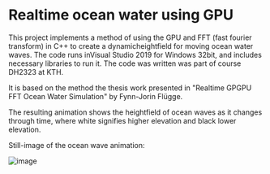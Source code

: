 # Realtime ocean water using GPU 

This project implements a method of using the GPU and FFT (fast fourier transform) in C++ to create a dynamicheightfield for moving ocean water waves. 
The code runs inVisual Studio 2019 for Windows 32bit, and includes necessary libraries to run it. The code was written was part of course DH2323 at KTH. 

It is based on the method the thesis work presented in "Realtime GPGPU FFT Ocean Water Simulation" by Fynn-Jorin Flügge. 

The resulting animation shows the heightfield of ocean waves as it changes through time, where white signifies higher elevation and black lower elevation. 

Still-image of the ocean wave animation:

![image](https://user-images.githubusercontent.com/25433576/136047182-83972b6f-c81e-42f0-adf4-be2f890dcfee.png)






